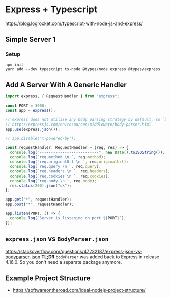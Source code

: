 # Express + Typescript
https://blog.logrocket.com/typescript-with-node-js-and-express/

## Simple Server 1

### Setup
```
npm init
yarn add --dev typescript ts-node @types/node express @types/express
```

## Add A Server With A Generic Handler
```ts
import express, { RequestHandler } from "express";

const PORT = 3000;
const app = express();

// express does not utilise any body parsing strategy by default, so `body-parser` is required
// http://expressjs.com/en/resources/middleware/body-parser.html
app.use(express.json());

// app.disable("x-powered-by");

const requestHandler: RequestHandler = (req, res) => {
  console.log("--------------------------", new Date().toISOString());
  console.log(`req.method \n `, req.method);
  console.log(`req.originalUrl \n `, req.originalUrl);
  console.log(`req.query \n `, req.query);
  console.log(`req.headers \n `, req.headers);
  console.log(`req.cookies \n `, req.cookies);
  console.log(`req.body \n `, req.body);
  res.status(200).json("ok");
};

app.get("*", requestHandler);
app.post("*", requestHandler);

app.listen(PORT, () => {
  console.log(`Server is listening on port ${PORT}`);
});
```

## `express.json` vs `BodyParser.json`
https://stackoverflow.com/questions/47232187/express-json-vs-bodyparser-json
__TL;DR__
`bodyParser` was added back to Express in release 4.16.0. So you don't need a separate package anymore.

## Example Project Structure
- https://softwareontheroad.com/ideal-nodejs-project-structure/
